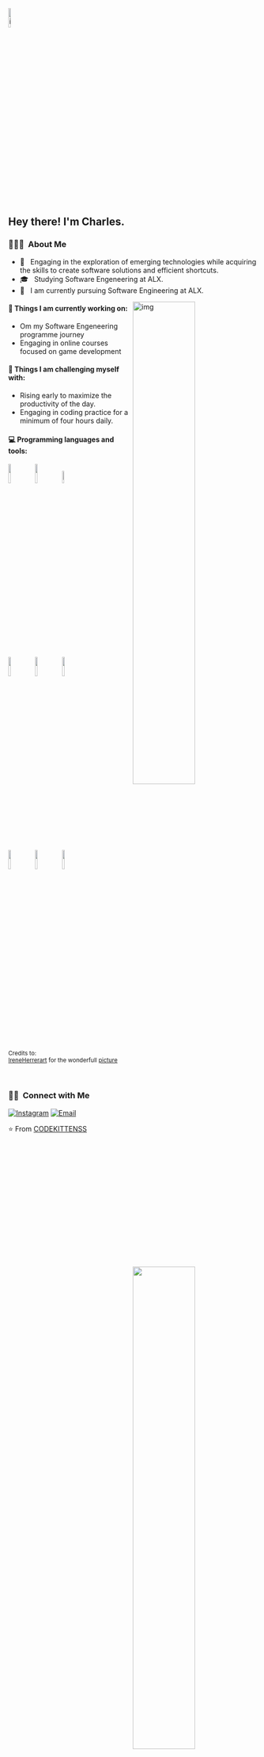 <img align="centre" alt="img" src="https://user-images.githubusercontent.com/48678280/88862734-4903af80-d201-11ea-968b-9c939d88a37c.gif" width="10%" height="10%" />
<h2> Hey there! I'm Charles.</h2>

<h3> 👨🏻‍💻 &nbsp;About Me </h3>

- 🤔 &nbsp; Engaging in the exploration of emerging technologies while acquiring the skills to create software solutions and efficient shortcuts.
- 🎓 &nbsp; Studying Software Engeneering at ALX.
- 🌱 &nbsp; I am currently pursuing Software Engineering at ALX.
<img align="right" alt="img" src="https://cdn.cloudflare.steamstatic.com/steam/apps/619150/capsule_616x353.jpg?t=1681837374" width="50%" height="auto" />

#### 🌱 Things I am currently working on: 
- Om my Software Engeneering programme journey
- Engaging in online courses focused on game development 

#### :muscle: Things I am challenging myself with:
- Rising early to maximize the productivity of the day.
- Engaging in coding practice for a minimum of four hours daily.

#### :computer: Programming languages and tools: 
<p>
<img width="50%" align="right" src="https://github-readme-stats.vercel.app/api?username=codeKITTENSS&show_icons=true&hide_border=true"/>
<img width="50%" align="right" src="https://github-readme-stats.vercel.app/api/top-langs/?username=codeKITTENSS&theme=buefy&layout=compact"/>

<code><img width="10%" src="https://www.vectorlogo.zone/logos/java/java-ar21.svg"></code>
<code><img width="10%" src="https://www.vectorlogo.zone/logos/python/python-ar21.svg"></code>
<code><img width="8%" src="https://www.vectorlogo.zone/logos/r-project/r-project-icon.svg"></code>
<br />
<code><img width="10%" src="https://www.vectorlogo.zone/logos/pocoo_flask/pocoo_flask-ar21.svg"></code>
<code><img width="10%" src="https://www.vectorlogo.zone/logos/mysql/mysql-ar21.svg"></code>
<code><img width="10%" src="https://www.vectorlogo.zone/logos/mongodb/mongodb-ar21.svg"></code>
<br />
<code><img width="10%" src="https://www.vectorlogo.zone/logos/apache_spark/apache_spark-ar21.svg"></code>
<code><img width="10%" src="https://www.vectorlogo.zone/logos/apache_hadoop/apache_hadoop-ar21.svg"></code>
<code><img width="10%" src="https://www.vectorlogo.zone/logos/git-scm/git-scm-ar21.svg"></code>
</p>

<sub>Credits to: <br/>[IreneHerrerart](https://www.artstation.com/ireneherrera) for the wonderfull [picture](https://user-images.githubusercontent.com/48678280/88862734-4903af80-d201-11ea-968b-9c939d88a37c.gif)</sub>

<br/>

<h3> 🤝🏻 &nbsp;Connect with Me </h3>

<p align="left">
  <a href="https://www.instagram.com/I_LUVKITTENS/"><img alt="Instagram" src="https://img.shields.io/badge/Instagram-blue?style=flat-square&logo=instagram"></a>
  <a href="mailto:karanjacharles383@gmail.com"><img alt="Email" src="https://img.shields.io/badge/Email-karanjacharles383@gmail.com-blue?style=flat-square&logo=gmail"></a>
</p>

⭐️ From [CODEKITTENSS](https://github.com/CODEKITTENSS)

<!---
codekittenss/codekittenss is a ✨ special ✨ repository because its `README.md` (this file) appears on your GitHub profile.
You can click the Preview link to take a look at your changes.
--->
